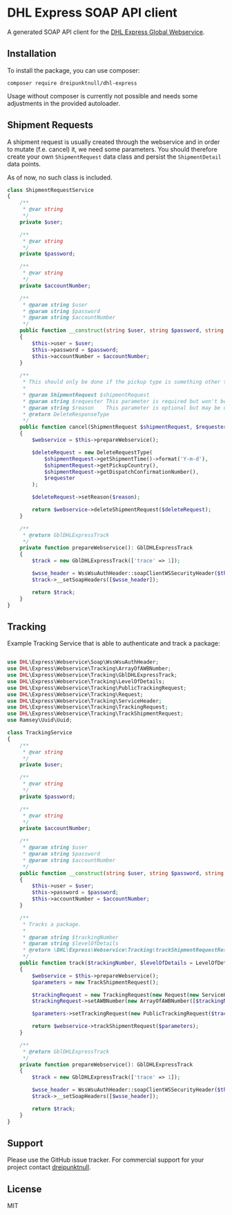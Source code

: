 # DHL Express SOAP API client

A generated SOAP API client for the [DHL Express Global Webservice](https://www.dhl.com).

## Installation

To install the package, you can use composer:

```
composer require dreipunktnull/dhl-express
```

Usage without composer is currently not possible and needs some adjustments in the provided autoloader.

## Shipment Requests

A shipment request is usually created through the webservice and in order to mutate (f.e. cancel) it,
we need some parameters. You should therefore create your own `ShipmentRequest` data class and persist
the `ShipmentDetail` data points.

As of now, no such class is included.

```php
class ShipmentRequestService
{
    /**
     * @var string
     */
    private $user;

    /**
     * @var string
     */
    private $password;

    /**
     * @var string
     */
    private $accountNumber;

    /**
     * @param string $user
     * @param string $password
     * @param string $accountNumber
     */
    public function __construct(string $user, string $password, string $accountNumber)
    {
        $this->user = $user;
        $this->password = $password;
        $this->accountNumber = $accountNumber;
    }
    
    /**
     * This should only be done if the pickup type is something other than PickupType::Regular.
     *
     * @param ShipmentRequest $shipmentRequest
     * @param string $requester This parameter is required but won't be evaluated.
     * @param string $reason    This parameter is optional but may be useful.
     * @return DeleteResponseType
     */
    public function cancel(ShipmentRequest $shipmentRequest, $requester = 'ERNIE_OR_BERT', $reason = DeleteRequestType::REASON_REASON_NOT_GIVEN): DeleteResponseType
    {
        $webservice = $this->prepareWebservice();

        $deleteRequest = new DeleteRequestType(
            $shipmentRequest->getShipmentTime()->format('Y-m-d'),
            $shipmentRequest->getPickupCountry(),
            $shipmentRequest->getDispatchConfirmationNumber(),
            $requester
        );

        $deleteRequest->setReason($reason);

        return $webservice->deleteShipmentRequest($deleteRequest);
    }

    /**
     * @return GblDHLExpressTrack
     */
    private function prepareWebservice(): GblDHLExpressTrack
    {
        $track = new GblDHLExpressTrack(['trace' => 1]);

        $wsse_header = WssWsuAuthHeader::soapClientWSSecurityHeader($this->user, $this->password, $this->accountNumber);
        $track->__setSoapHeaders([$wsse_header]);

        return $track;
    }
}
```

## Tracking

Example Tracking Service that is able to authenticate and track a package:

```php

use DHL\Express\Webservice\Soap\WssWsuAuthHeader;
use DHL\Express\Webservice\Tracking\ArrayOfAWBNumber;
use DHL\Express\Webservice\Tracking\GblDHLExpressTrack;
use DHL\Express\Webservice\Tracking\LevelOfDetails;
use DHL\Express\Webservice\Tracking\PublicTrackingRequest;
use DHL\Express\Webservice\Tracking\Request;
use DHL\Express\Webservice\Tracking\ServiceHeader;
use DHL\Express\Webservice\Tracking\TrackingRequest;
use DHL\Express\Webservice\Tracking\TrackShipmentRequest;
use Ramsey\Uuid\Uuid;

class TrackingService
{
    /**
     * @var string
     */
    private $user;

    /**
     * @var string
     */
    private $password;

    /**
     * @var string
     */
    private $accountNumber;

    /**
     * @param string $user
     * @param string $password
     * @param string $accountNumber
     */
    public function __construct(string $user, string $password, string $accountNumber)
    {
        $this->user = $user;
        $this->password = $password;
        $this->accountNumber = $accountNumber;
    }

    /**
     * Tracks a package.
     *
     * @param string $trackingNumber
     * @param string $levelOfDetails
     * @return \DHL\Express\Webservice\Tracking\trackShipmentRequestResponse
     */
    public function track($trackingNumber, $levelOfDetails = LevelOfDetails::LAST_CHECK_POINT_ONLY)
    {
        $webservice = $this->prepareWebservice();
        $parameters = new TrackShipmentRequest();

        $trackingRequest = new TrackingRequest(new Request(new ServiceHeader(new \DateTime(), implode('', explode('-', Uuid::uuid4())))), $levelOfDetails);
        $trackingRequest->setAWBNumber(new ArrayOfAWBNumber([$trackingNumber]));

        $parameters->setTrackingRequest(new PublicTrackingRequest($trackingRequest));

        return $webservice->trackShipmentRequest($parameters);
    }

    /**
     * @return GblDHLExpressTrack
     */
    private function prepareWebservice(): GblDHLExpressTrack
    {
        $track = new GblDHLExpressTrack(['trace' => 1]);

        $wsse_header = WssWsuAuthHeader::soapClientWSSecurityHeader($this->user, $this->password, $this->accountNumber);
        $track->__setSoapHeaders([$wsse_header]);

        return $track;
    }
}

```

## Support

Please use the GitHub issue tracker. For commercial support for your project contact
[dreipunktnull](https://dreipunktnull.com).

## License

MIT
